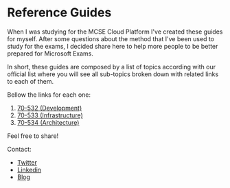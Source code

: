 # Reference Guides

When I was studying for the MCSE Cloud Platform I've created these guides for myself. After some questions about the method that I've been used to study for the exams, I decided share here to help more people to be better prepared for Microsoft Exams.

In short, these guides are composed by a list of topics according with our official list where you will see all sub-topics broken down with related links to each of them.

Bellow the links for each one: 

1. [70-532 (Development)](70-532.md)
1. [70-533 (Infrastructure)](70-533.md)
1. [70-534 (Architecture)](70-534.md)

Feel free to share!

Contact: 

* [Twitter](http://twitter.com/ricardommartins)
* [Linkedin](http://br.linkedin.com/in/rmmartins)
* [Blog](http://www.ricardomartins.com.br)

